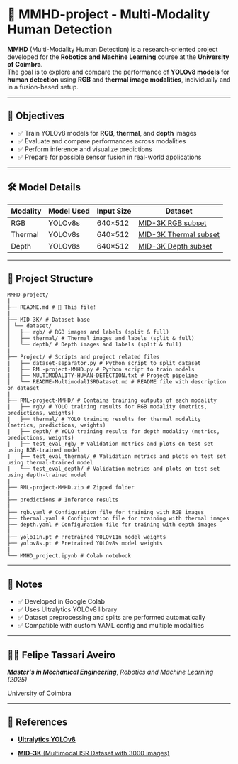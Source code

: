# 🤖 **MMHD-project - Multi-Modality Human Detection**

**MMHD** (Multi-Modality Human Detection) is a research-oriented project developed for the **Robotics and Machine Learning** course at the **University of Coimbra**.  
The goal is to explore and compare the performance of **YOLOv8 models** for **human detection** using **RGB** and **thermal image modalities**, individually and in a fusion-based setup.

---

## 🎯 Objectives

- ✅ Train YOLOv8 models for **RGB**, **thermal**, and **depth** images
- ✅ Evaluate and compare performances across modalities
- ✅ Perform inference and visualize predictions
- ✅ Prepare for possible sensor fusion in real-world applications

---

## 🛠️ Model Details

| Modality | Model Used | Input Size | Dataset |
|----------|------------|------------|------------|
| RGB      | YOLOv8s    | 640×512    | [MID-3K RGB subset](https://github.com/felipe-aveiro/MMHD-project/MID-3K/dataset/rgb) |
| Thermal  | YOLOv8s    | 640×512    | [MID-3K Thermal subset](https://github.com/felipe-aveiro/MMHD-project/dataset/thermal) |
| Depth  | YOLOv8s    | 640×512    | [MID-3K Depth subset](https://github.com/felipe-aveiro/MMHD-project/dataset/depth) |

---

## 📁 Project Structure
```
MMHD-project/
|
├── README.md # 📌 This file!
|
├── MID-3K/ # Dataset base
│ └── dataset/
│   ├── rgb/ # RGB images and labels (split & full)
│   ├── thermal/ # Thermal images and labels (split & full)
│   └── depth/ # Depth images and labels (split & full)
|
├── Project/ # Scripts and project related files
|   ├── dataset-separator.py # Python script to split dataset
|   ├── RML-project-MMHD.py # Python script to train models
|   ├── MULTIMODALITY-HUMAN-DETECTION.txt # Project pipeline
│   └── README-MultimodalISRDataset.md # README file with description on dataset
|
├── RML-project-MMHD/ # Contains training outputs of each modality
|   ├── rgb/ # YOLO training results for RGB modality (metrics, predictions, weights)
|   ├── thermal/ # YOLO training results for thermal modality (metrics, predictions, weights)
|   ├── depth/ # YOLO training results for depth modality (metrics, predictions, weights)
|   ├── test_eval_rgb/ # Validation metrics and plots on test set using RGB-trained model
|   ├── test_eval_thermal/ # Validation metrics and plots on test set using thermal-trained model
|   └── test_eval_depth/ # Validation metrics and plots on test set using depth-trained model
|
├── RML-project-MMHD.zip # Zipped folder
|
├── predictions # Inference results
|
├── rgb.yaml # Configuration file for training with RGB images
├── thermal.yaml # Configuration file for training with thermal images
├── depth.yaml # Configuration file for training with depth images
|
├── yolo11n.pt # Pretrained YOLOv11n model weights
├── yolov8s.pt # Pretrained YOLOv8s model weights
|
└── MMHD_project.ipynb # Colab notebook
```

---

## 📌 Notes

- ✅ Developed in Google Colab
- ✅ Uses Ultralytics YOLOv8 library
- ✅ Dataset preprocessing and splits are performed automatically
- ✅ Compatible with custom YAML config and multiple modalities

---

## 👨‍💻 Felipe Tassari Aveiro

**_Master's in Mechanical Engineering_**,
_Robotics and Machine Learning (2025)_

University of Coimbra

---

## 📎 References

- [**Ultralytics YOLOv8**](https://docs.ultralytics.com/)

- [**MID-3K** (Multimodal ISR Dataset with 3000 images)](https://github.com/kennedyk1/MID-3K)
